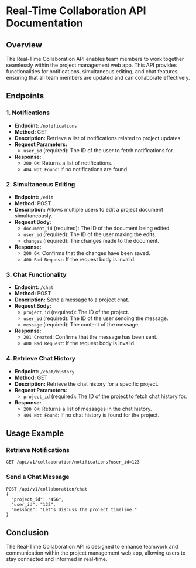# Real-Time Collaboration API Documentation

## Overview
The Real-Time Collaboration API enables team members to work together seamlessly within the project management web app. This API provides functionalities for notifications, simultaneous editing, and chat features, ensuring that all team members are updated and can collaborate effectively.

## Endpoints

### 1. Notifications
- **Endpoint:** `/notifications`
- **Method:** GET
- **Description:** Retrieve a list of notifications related to project updates.
- **Request Parameters:**
  - `user_id` (required): The ID of the user to fetch notifications for.
- **Response:**
  - `200 OK`: Returns a list of notifications.
  - `404 Not Found`: If no notifications are found.

### 2. Simultaneous Editing
- **Endpoint:** `/edit`
- **Method:** POST
- **Description:** Allows multiple users to edit a project document simultaneously.
- **Request Body:**
  - `document_id` (required): The ID of the document being edited.
  - `user_id` (required): The ID of the user making the edits.
  - `changes` (required): The changes made to the document.
- **Response:**
  - `200 OK`: Confirms that the changes have been saved.
  - `400 Bad Request`: If the request body is invalid.

### 3. Chat Functionality
- **Endpoint:** `/chat`
- **Method:** POST
- **Description:** Send a message to a project chat.
- **Request Body:**
  - `project_id` (required): The ID of the project.
  - `user_id` (required): The ID of the user sending the message.
  - `message` (required): The content of the message.
- **Response:**
  - `201 Created`: Confirms that the message has been sent.
  - `400 Bad Request`: If the request body is invalid.

### 4. Retrieve Chat History
- **Endpoint:** `/chat/history`
- **Method:** GET
- **Description:** Retrieve the chat history for a specific project.
- **Request Parameters:**
  - `project_id` (required): The ID of the project to fetch chat history for.
- **Response:**
  - `200 OK`: Returns a list of messages in the chat history.
  - `404 Not Found`: If no chat history is found for the project.

## Usage Example
### Retrieve Notifications
```
GET /api/v1/collaboration/notifications?user_id=123
```

### Send a Chat Message
```
POST /api/v1/collaboration/chat
{
  "project_id": "456",
  "user_id": "123",
  "message": "Let's discuss the project timeline."
}
```

## Conclusion
The Real-Time Collaboration API is designed to enhance teamwork and communication within the project management web app, allowing users to stay connected and informed in real-time.